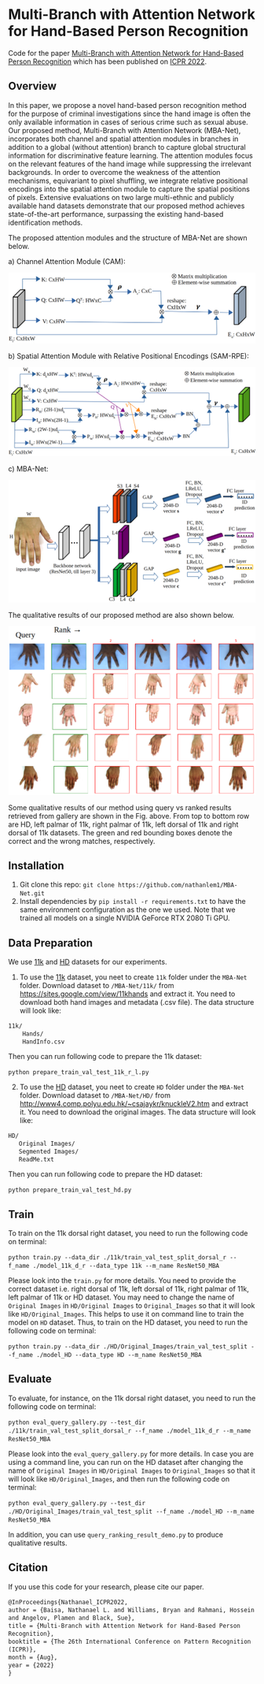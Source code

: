 # Multi-Branch with Attention Network for Hand-Based Person Recognition

Code for the paper [Multi-Branch with Attention Network for Hand-Based Person Recognition](https://ieeexplore.ieee.org/document/9956555) which has been published on [ICPR 2022](https://iapr.org/archives/icpr2022/index.html).


## Overview
In this paper, we propose a novel hand-based person recognition method for the purpose of criminal investigations since the hand image is often the only available information in cases of serious crime such as sexual abuse. Our proposed method, Multi-Branch with Attention Network (MBA-Net), incorporates both channel and spatial attention modules in branches in addition to a global (without attention) branch to capture global structural information for discriminative feature learning. The attention modules focus on the relevant features of the hand image while suppressing the irrelevant backgrounds. In order to overcome the weakness of the attention mechanisms, equivariant to pixel shuffling, we integrate relative positional encodings into the spatial attention module to capture the spatial positions of pixels. Extensive evaluations on two large multi-ethnic and publicly available hand datasets demonstrate that our proposed method achieves state-of-the-art performance, surpassing the existing hand-based identification methods. 


The proposed attention modules and the structure of MBA-Net are shown below.

a) Channel Attention Module (CAM):

![](./doc_images/CAM.png)

b) Spatial Attention Module with Relative Positional Encodings (SAM-RPE):

![](./doc_images/SAM.png)

c) MBA-Net:

![](./doc_images/MBA_Net.png)



The qualitative results of our proposed method are also shown below. 

![](./doc_images/results_demo.png)

Some qualitative results of our method using query vs
ranked results retrieved from gallery are shown in the Fig. above. From top to bottom row
are HD, left palmar of 11k, right palmar of 11k, left dorsal
of 11k and right dorsal of 11k datasets. The green and red
bounding boxes denote the correct and the wrong matches,
respectively.


## Installation

1. Git clone this repo: `git clone https://github.com/nathanlem1/MBA-Net.git`
2. Install dependencies by `pip install -r requirements.txt` to have the same environment configuration as the one we used. Note that we trained all models on a single NVIDIA GeForce RTX 2080 Ti GPU.


## Data Preparation
We use [11k](https://sites.google.com/view/11khands) and [HD](http://www4.comp.polyu.edu.hk/~csajaykr/knuckleV2.htm) datasets for our experiments.

1. To use the [11k](https://sites.google.com/view/11khands) dataset, you neet to create `11k` folder under the `MBA-Net` folder. Download dataset to `/MBA-Net/11k/` from https://sites.google.com/view/11khands and extract it. You need to download both hand images and metadata (.csv file). The data structure will look like:

```
11k/
    Hands/
    HandInfo.csv
```
Then you can run following code to prepare the 11k dataset: 

`python prepare_train_val_test_11k_r_l.py`

2. To use the [HD](http://www4.comp.polyu.edu.hk/~csajaykr/knuckleV2.htm) dataset, you neet to create `HD` folder under the `MBA-Net` folder. Download dataset to `/MBA-Net/HD/` from http://www4.comp.polyu.edu.hk/~csajaykr/knuckleV2.htm and extract it. You need to download the original images. The data structure will look like:

```
HD/
   Original Images/
   Segmented Images/
   ReadMe.txt
```
Then you can run following code to prepare the HD dataset: 

`python prepare_train_val_test_hd.py`


## Train
To train on the 11k dorsal right dataset, you need to run the following code on terminal:  

`python train.py --data_dir ./11k/train_val_test_split_dorsal_r --f_name ./model_11k_d_r --data_type 11k --m_name ResNet50_MBA`

Please look into the `train.py` for more details. You need to provide the correct dataset i.e. right dorsal of 11k, left dorsal of 11k, right palmar of 11k, left palmar of 11k or HD dataset. 
You may need to change the name of `Original Images` in `HD/Original Images` to `Original_Images` so that it will look like `HD/Original_Images`. This helps to use it on command line to train the model on `HD` dataset.
Thus, to train on the HD dataset, you need to run the following code on terminal:

`python train.py --data_dir ./HD/Original_Images/train_val_test_split --f_name ./model_HD --data_type HD --m_name ResNet50_MBA`


## Evaluate
To evaluate, for instance, on the 11k dorsal right dataset, you need to run the following code on terminal:

`python eval_query_gallery.py --test_dir ./11k/train_val_test_split_dorsal_r --f_name ./model_11k_d_r --m_name ResNet50_MBA`

Please look into the `eval_query_gallery.py` for more details. In case you are using a command line, you can run on the HD dataset
after changing the name of `Original Images` in `HD/Original Images` to `Original_Images` so that it will look like `HD/Original_Images`, 
and then run the following code on terminal:

`python eval_query_gallery.py --test_dir ./HD/Original_Images/train_val_test_split --f_name ./model_HD --m_name ResNet50_MBA`

In addition, you can use `query_ranking_result_demo.py` to produce qualitative results.


## Citation

If you use this code for your research, please cite our paper.

```
@InProceedings{Nathanael_ICPR2022,
author = {Baisa, Nathanael L. and Williams, Bryan and Rahmani, Hossein and Angelov, Plamen and Black, Sue},
title = {Multi-Branch with Attention Network for Hand-Based Person Recognition},
booktitle = {The 26th International Conference on Pattern Recognition (ICPR)},
month = {Aug},
year = {2022}
}
```
